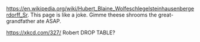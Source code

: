 https://en.wikipedia.org/wiki/Hubert_Blaine_Wolfeschlegelsteinhausenbergerdorff_Sr.
This page is like a joke. Gimme theese shrooms the great-grandfather ate ASAP.

https://xkcd.com/327/
Robert DROP TABLE?

